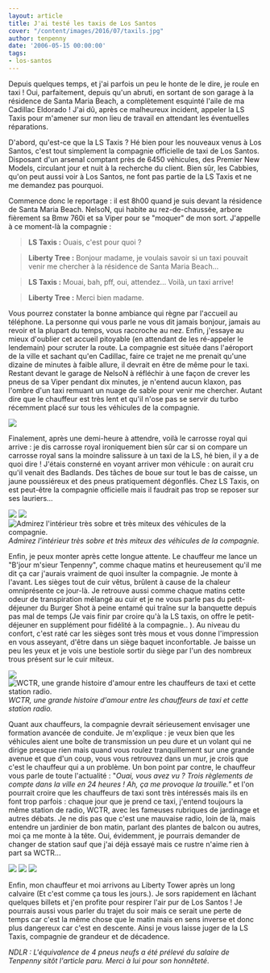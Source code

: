 ```yaml
---
layout: article
title: J'ai testé les taxis de Los Santos
cover: "/content/images/2016/07/taxils.jpg"
author: tenpenny
date: '2006-05-15 00:00:00'
tags:
- los-santos
---
```


Depuis quelques temps, et j'ai parfois un peu le honte de le dire, je roule en taxi ! Oui, parfaitement, depuis qu'un abruti, en sortant de son garage à la résidence de Santa Maria Beach,&nbsp;a complètement esquinté l'aile de ma Cadillac Eldorado ! J'ai dû, après ce malheureux incident, appeler la LS Taxis pour m'amener sur mon lieu de travail en attendant les éventuelles réparations.

D'abord, qu'est-ce que la LS Taxis ? Hé bien pour les nouveaux venus à Los Santos, c'est tout simplement la compagnie officielle de taxi de Los Santos. Disposant d'un arsenal comptant près de 6450 véhicules, des Premier New Models, circulant jour et nuit à la recherche du client. Bien sûr, les Cabbies, qu'on peut aussi voir à Los Santos, ne font pas partie de la LS Taxis et ne me demandez pas pourquoi.

Commence donc le reportage : il est 8h00 quand je suis devant la résidence de Santa Maria Beach. NelsoN, qui habite au rez-de-chaussée, arbore fièrement sa Bmw 760i et sa Viper&nbsp;pour se "moquer" de mon sort. J'appelle à ce moment-là la compagnie :

> **LS Taxis :** Ouais, c'est pour quoi ?

> **Liberty Tree :** Bonjour madame, je voulais savoir si un taxi pouvait venir me chercher à la résidence de Santa Maria Beach...

> **LS Taxis :** Mouai, bah, pff, oui, attendez... Voilà, un taxi arrive!

> **Liberty Tree :** Merci bien madame.

Vous pourrez constater la bonne ambiance qui règne par l'accueil au téléphone. La personne qui vous parle ne vous dit jamais bonjour, jamais au revoir et la plupart du temps,&nbsp;vous raccroche au nez. Enfin, j'essaye au mieux d'oublier cet accueil pitoyable (en attendant de les ré-appeler le lendemain) pour scruter la route. La compagnie est située&nbsp;dans l'aéroport de la ville&nbsp;et sachant qu'en Cadillac, faire ce trajet ne me prenait qu'une dizaine de minutes à faible allure, il devrait en être de même pour le taxi. Restant devant le garage de NelsoN à réfléchir à une façon de crever les pneus de sa Viper pendant dix minutes, je n'entend aucun klaxon, pas l'ombre d'un taxi remuant un nuage de sable pour venir me chercher. Autant dire que le chauffeur est très lent et qu'il n'ose pas se servir du turbo récemment placé sur tous les&nbsp;véhicules de la compagnie.

![](/content/images/2005/01/taxiroule.jpg)

Finalement, après une demi-heure à attendre, voilà le carrosse royal qui arrive : je dis carrosse royal ironiquement bien sûr car si on compare un carrosse royal sans la moindre salissure à un taxi de la LS, hé bien, il y a de quoi dire ! J'étais consterné en voyant arriver mon véhicule : on aurait cru qu'il venait des Badlands. Des tâches de boue sur tout le bas de caisse, un jaune poussiéreux et des pneus pratiquement dégonflés. Chez LS Taxis, on est peut-être la compagnie officielle mais il faudrait pas trop se reposer sur ses lauriers...

![](/content/images/2005/01/int_rieurtaxi.jpg)
![](/content/images/2005/01/linterieur.jpg)
![Admirez l'intérieur très sobre et très miteux des véhicules de la compagnie.](/content/images/2005/01/uninterieur.jpg)
_Admirez l'intérieur très sobre et très miteux des véhicules de la compagnie._

Enfin, je peux monter après cette longue attente. Le chauffeur me lance un "B'jour m'sieur Tenpenny", comme chaque matins et heureusement qu'il me dit ça car j'aurais vraiment de quoi insulter la compagnie. Je monte à l'avant. Les sièges tout de cuir vêtus, brûlent à cause de la chaleur omniprésente ce jour-là. Je retrouve aussi&nbsp;comme chaque matins cette odeur de transpiration mélangé&nbsp;au cuir et je ne vous parle pas du petit-déjeuner du Burger Shot à peine entamé qui traîne sur la banquette depuis pas mal de temps (Je vais finir par croire qu'à la LS taxis, on offre le petit-déjeuner en supplément pour fidélité à la compagnie.. ). Au niveau du confort, c'est raté car les sièges sont très mous et vous donne l'impression en vous asseyant, d'être dans un siège baquet inconfortable. Je baisse un peu les yeux et je vois&nbsp;une bestiole sortir du siège par l'un des nombreux trous présent sur le cuir miteux.

![](/content/images/2005/01/taxichauffeur.jpg)
![WCTR, une grande histoire d'amour entre les chauffeurs de taxi et cette station radio.](/content/images/2005/01/wctr.jpg)
_WCTR, une grande histoire d'amour entre les chauffeurs de taxi et cette station radio._

Quant aux chauffeurs, la compagnie devrait sérieusement envisager une formation avancée de conduite. Je m'explique : je veux bien que les véhicules aient une boîte de transmission un peu dure et un volant qui ne dirige presque&nbsp;rien&nbsp;mais quand vous roulez tranquillement sur une grande avenue et que d'un coup, vous vous retrouvez dans un mur, je crois que c'est le chauffeur qui&nbsp;a un problème. Un bon point par contre, le chauffeur vous parle de toute l'actualité : "_Ouai, vous avez vu ? Trois règlements de compte dans la ville en 24 heures ! Ah, ça me provoque la trouille."_ et l'on pourrait croire que les chauffeurs de taxi sont très intéressés mais ils en font trop parfois : chaque jour que je prend ce taxi, j'entend toujours la même station de radio, WCTR, avec les fameuses&nbsp;rubriques de jardinage et autres débats. Je ne dis pas que c'est une mauvaise radio, loin de là, mais entendre un jardinier de bon matin, parlant&nbsp;des plantes de balcon ou autres, moi ça me monte à la tête. Oui, évidemment, je pourrais demander de changer de station&nbsp;sauf que&nbsp;j'ai déjà essayé mais ce rustre n'aime rien à part sa WCTR...

![](/content/images/2005/01/taxicrash.jpg)
![](/content/images/2005/01/taxiquisecasse.jpg)
![](/content/images/2005/01/taxiquicasse.jpg)

Enfin, mon chauffeur et moi arrivons au Liberty Tower après un long calvaire (Et c'est comme ça tous les jours.). Je sors rapidement en lâchant quelques billets et j'en profite pour respirer l'air pur de Los Santos ! Je pourrais&nbsp;aussi vous parler&nbsp;du trajet du soir mais ce serait une perte de temps car c'est la même chose que le matin mais en sens inverse et donc plus dangereux car c'est en descente. Ainsi je vous laisse juger de la LS Taxis, compagnie de grandeur et de décadence.

_NDLR : L'équivalence de 4 pneus neufs&nbsp;a été prélevé du salaire de Tenpenny sitôt l'article paru. Merci à lui pour son honnêteté_.

<!--kg-card-end: markdown-->
